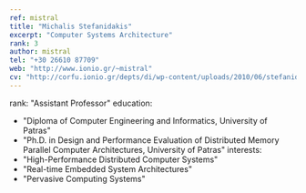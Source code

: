 ```yaml
---
ref: mistral
title: "Michalis Stefanidakis"
excerpt: "Computer Systems Architecture"
rank: 3
author: mistral
tel: "+30 26610 87709"
web: "http://www.ionio.gr/~mistral"
cv: "http://corfu.ionio.gr/depts/di/wp-content/uploads/2010/06/stefanidakis_cv_gr_2011.pdf"
---
```


rank: "Assistant Professor"
education:
  - "Diploma of Computer Engineering and Informatics, University of Patras"
  - "Ph.D. in Design and Performance Evaluation of Distributed Memory Parallel Computer Architectures, University of Patras"
interests:
  - "High-Performance Distributed Computer Systems"
  - "Real-time Embedded System Architectures"
  - "Pervasive Computing Systems"

  
